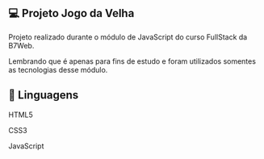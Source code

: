 💻 Projeto Jogo da Velha
-----------------
Projeto realizado durante o módulo de JavaScript do curso FullStack da B7Web.

Lembrando que é apenas para fins de estudo e foram utilizados somentes as tecnologias desse módulo.

🚀 Linguagens
----------------
HTML5

CSS3

JavaScript


